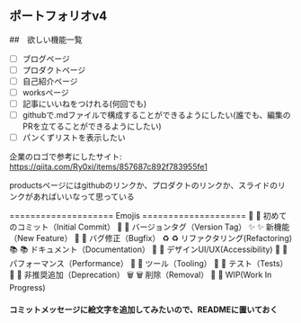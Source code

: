 ## ポートフォリオv4

##　欲しい機能一覧
- [ ] ブログページ
- [ ] プロダクトページ
- [ ] 自己紹介ページ
- [ ] worksページ
- [ ] 記事にいいねをつけれる(何回でも)
- [ ] githubで.mdファイルで構成することができるようにしたい(誰でも、編集のPRを立てることができるようにしたい)
- [ ] パンくずリストを表示したい

企業のロゴで参考にしたサイト: https://qiita.com/Ry0xi/items/857687c892f783955fe1




productsページにはgithubのリンクか、プロダクトのリンクか、スライドのリンクがあればいいなって思っている

 ==================== Emojis ====================
 🎉  :tada: 初めてのコミット（Initial Commit）
 🔖  :bookmark: バージョンタグ（Version Tag）
 ✨  :sparkles: 新機能（New Feature）
 🐛  :bug: バグ修正（Bugfix）
 ♻️  :recycle: リファクタリング(Refactoring)
 📚  :books: ドキュメント（Documentation）
 🎨  :art: デザインUI/UX(Accessibility)
 🐎  :horse: パフォーマンス（Performance）
 🔧  :wrench: ツール（Tooling）
 🚨  :rotating_light: テスト（Tests）
 💩  :hankey: 非推奨追加（Deprecation）
 🗑️  :wastebasket: 削除（Removal）
 🚧  :construction: WIP(Work In Progress)

#### コミットメッセージに絵文字を追加してみたいので、READMEに置いておく


